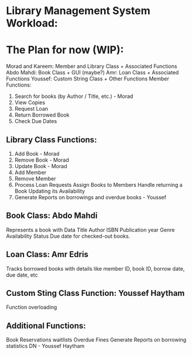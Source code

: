 # Library Management System Workload:
# The Plan for now (WIP):
  Morad and Kareem: Member and Library Class + Associated Functions
  Abdo Mahdi: Book Class + GUI (maybe?)
  Amr: Loan Class + Associated Functions
  Youssef: Custom String Class + Other Functions
  Member Functions:
  1) Search for books (by Author / Title, etc.) - Morad
  2) View Copies
  3) Request Loan
  4) Return Borrowed Book
  5) Check Due Dates

## Library Class Functions:
  1) Add Book - Morad
  2) Remove Book - Morad
  3) Update Book - Morad
  4) Add Member
  5) Remove Member
  6) Process Loan Requests
  Assign Books to Members
  Handle returning a Book
  Updating its Availability
  7) Generate Reports on borrowings and overdue books - Youssef

## Book Class: Abdo Mahdi
  Represents a book with Data 
  Title
  Author
  ISBN
  Publication year
  Genre 
  Availability Status
  Due date for checked-out books.

## Loan Class: Amr Edris
  Tracks borrowed books with details like member ID, book ID, borrow date,
  due date, etc
  
## Custom Sting Class Function: Youssef Haytham
  Function overloading
 
## Additional Functions:
  Book Reservations
  waitlists
  Overdue Fines
  Generate Reports on borrowing statistics
  DN - Youssef Haytham
